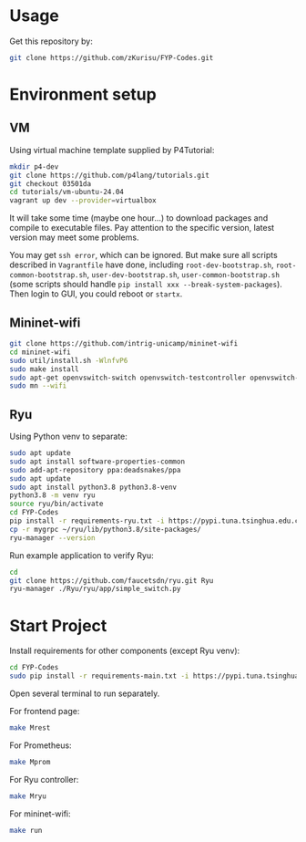 # Usage
Get this repository by:
```sh
git clone https://github.com/zKurisu/FYP-Codes.git
```

# Environment setup
## VM
Using virtual machine template supplied by P4Tutorial:
```sh
mkdir p4-dev
git clone https://github.com/p4lang/tutorials.git
git checkout 03501da
cd tutorials/vm-ubuntu-24.04
vagrant up dev --provider=virtualbox
```
It will take some time (maybe one hour...) to download packages and compile to executable files. Pay attention to the specific version, latest version may meet some problems.

You may get `ssh error`, which can be ignored. But make sure all scripts described in `Vagrantfile` have done, including `root-dev-bootstrap.sh`, `root-common-bootstrap.sh`, `user-dev-bootstrap.sh`, `user-common-bootstrap.sh` (some scripts should handle `pip install xxx --break-system-packages`). Then login to GUI, you could reboot or `startx`.

## Mininet-wifi
```sh
git clone https://github.com/intrig-unicamp/mininet-wifi
cd mininet-wifi
sudo util/install.sh -WlnfvP6
sudo make install
sudo apt-get openvswitch-switch openvswitch-testcontroller openvswitch-common
sudo mn --wifi
```

## Ryu
Using Python venv to separate:
```sh
sudo apt update
sudo apt install software-properties-common
sudo add-apt-repository ppa:deadsnakes/ppa
sudo apt update
sudo apt install python3.8 python3.8-venv
python3.8 -m venv ryu
source ryu/bin/activate
cd FYP-Codes
pip install -r requirements-ryu.txt -i https://pypi.tuna.tsinghua.edu.cn/simple
cp -r mygrpc ~/ryu/lib/python3.8/site-packages/
ryu-manager --version
```

Run example application to verify Ryu:
```sh
cd
git clone https://github.com/faucetsdn/ryu.git Ryu
ryu-manager ./Ryu/ryu/app/simple_switch.py
```

# Start Project
Install requirements for other components (except Ryu venv):
```sh
cd FYP-Codes
sudo pip install -r requirements-main.txt -i https://pypi.tuna.tsinghua.edu.cn/simple --break-system-packages
```

Open several terminal to run separately.

For frontend page:
```sh
make Mrest
```

For Prometheus:
```sh
make Mprom
```

For Ryu controller:
```sh
make Mryu
```

For mininet-wifi:
```sh
make run
```
